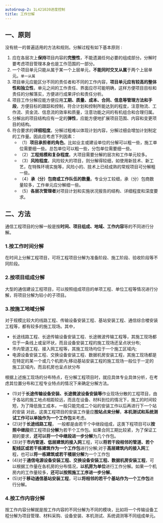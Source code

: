 ```yaml
---
autoGroup-2: 1L421020进度控制
title: 工作分解
---
```

## 一、原则
没有统一的普遍适用的方法和规则。分解过程有如下基本原则 :
1. 应在各层次上**保持**项目内容的**完整性**，不能遗漏任何必要的组成部分。分解时要考虑项目管理本身也是工作范围的一部分。
2. 一个项目单元只能从属于某一个上层单元，**不能同时交叉从属**于两个上层单元。`单一从属`
3. 项目单元应能区分不同的责任者和不同的工作内容，**项目单元应有较高的整体性和独立性**，单元之间的工作责任、界面应尽可能明确，这样方便项目目标和责任的分解落实，方便进行成果评价和责任分析。
4. 项目工作分解应能方便应用**工期、质量、成本、合同、信息等管理方法和手段**，方便目标的跟踪和控制，符合计划和控制所能达到的程度，注意物流、工作流、资金流、信息流的效率和质量，注意功能之间的有机组合和合理归属。
5. 分解出的项目结构应有一定的**弹性**，应能方便地扩展项目范围、内容和变更项目的结构。
6. 符合要求的**详细程度**。分解过粗难以体现计划内容，分解过细会增加计划制定的工作量。因此应考虑下列因素：
    - （1）**项目承担者的角色**。比如业主或建设单位的分解可以粗一些，施工单位需要细一些。总包单位可以粗一些，分包单位需要细一些。
    - （2）**工程规模和复杂程度**。大项目需要分解的层次和工作单元较多。
    - （3）**风险程度**。风险较大的项目，则分解得较细，如使用新技术、新工艺，在特殊环境实施等，风险小的、技术上已经成熟的常规项目可分解粗一些。
    - （4）**承（分）包商或工作队伍的数量**。专业分工较细，承（分）包商数量较多，工作单元应分解细一些。
    - （5）**各层次管理者**对项目计划和实施状况报告的结构、详细程度和深度要求。

## 二、方法
通信工程项目的分解一般是按**时间、项目组成、地域、工作内容**等的不同进行分解。

### 1.按工作时间分解
在时间上分解工程项目，可将工程项目分解为准备阶段、施工阶段、验收阶段等不同阶段。

### 2.按项目组成分解
大型的通信建设工程项目，可以按照组成项目的单项工程、单位工程等情况进行分解，将项目分解为较小的子项目。

### 3.按施工地域分解
对于规模比较大的线路工程、传输设备安装工程、基站安装工程、通信综合楼安装工程等，都有较多的施工现场。其中，
- 长途线路工程、长途传输设备安装工程、长途微波传输工程等，其施工现场都位于一条线上或呈环状，而且设备安装工程的施工现场还呈点状分布;
- 市内管道工程、接入网工程等，其施工现场均位于一个施工区域内;
- 电源设备安装工程、交换设备安装工程、数据机房安装工程，其施工现场都是在特定的某一个或几个机房内;移动基站安装工程的施工现场一般位于一定的施工区域内，而且机房也呈点状分布
 
根据上述施工现场的分布特点，在分解工程项目时，就应具体专业具体分析，在考虑其位置分布和工程专业特点的情况下来确定分解方法。
- (1)对于**长途传输设备安装、长途微波设备安装等**作业现场分散的工程项目，由于各站的施工地点相距较远，而且在设备、材料到位的情况下，施工的时间较短，为了降低施工成本，一般只能完成二个站的安装工作以后再进行下一个站的安装 对此，这类工程项目的安装工作量应**按站点来分解**，**本机测试和系统测试工作可以单独作为一个工作包**来考虑。
- (2)对于**长途线路工程**， 一般都是由若干个中继段组成，这类下程项目可以**按照中继段**把工程项目**分解**为若干个工作包。如果合同工期比较紧，为了保证工期的要求，**还可以将一个中继段进一步分解**为几个作包。
- (3)对于**市内管道、低层建筑的接入网**工程，可以**将若干段相邻的管道、若个配线区或若干栋建筑作为一个工作包**进行分解;对于**高层建筑内的接入网**工程，也可以**将一栋建筑或若干楼层分解**为一个工作包
- (4)对于**通信电源设备安装工程、交换设备安装工程、数据机房安装工程**，可以根据工作量在各机房的分布情况，**以机房为单位**进行工作分解。如果一个机房内的工作量较多，**还可以按照施工工序进一步分解**。
- (5)对于**移动通信基站安装工程**，可以**将相邻的若干个基站作为一个工作包**进行分解。

### 4.按工作内容分解
按工作内容分解就是按工作内容的不同分解为不同的模块，比如将一个传输设备工程分解为项目管理、材料采购、设备安装、本机测试、系统调测等不同组成单元。